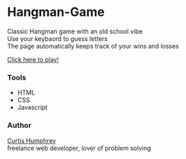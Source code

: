 # Hangman-Game

Classic Hangman game with an old school vibe <br/>
Use your keybaord to guess letters <br/>
The page automatically keeps track of your wins and losses <br/>

[Click here to play!](https://ch-hangman-game.herokuapp.com/)

### Tools
* HTML
* CSS
* Javascript

### Author
[Curtis Humphrey](https://1curtislee.github.io/portfolio/) <br/>
freelance web developer, lover of problem solving
